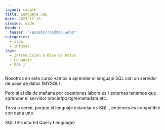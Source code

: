 ```yaml
---
layout: single
title: Lenguaje SQL
date: 2023-12-18
classes: wide
header:
  teaser: "/assets/roadmap.webp"
categories:
  - slae
  - infosec
tags:
  - Introduccion a Base de Datos
  - Lenguaje
  - Dia 1
---
```


Nosotros en este curso vamos a aprender el lenguaje SQL con un servidor de base de datos (MYSQL).

Pero si el dia de mañana por cuestiones laborales / externas tenemos que aprender el servidor oracle/postgre/metadata etc.

Te va a servir, porque el lenguaje estandar es SQL , entonces es compatible con cada uno.

SQL (Structured Query Lenguage)

